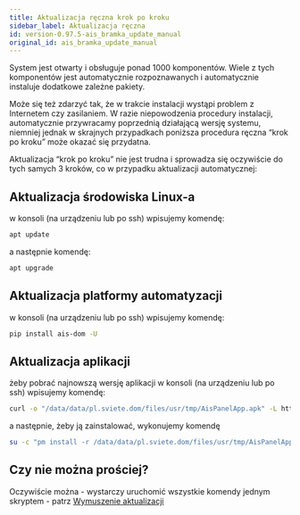 ```yaml
---
title: Aktualizacja ręczna krok po kroku
sidebar_label: Aktualizacja ręczna
id: version-0.97.5-ais_bramka_update_manual
original_id: ais_bramka_update_manual
---
```


System jest otwarty i obsługuje ponad 1000 komponentów. Wiele z tych komponentów jest automatycznie rozpoznawanych i automatycznie instaluje dodatkowe zależne pakiety. 

Może się też zdarzyć tak, że w trakcie instalacji wystąpi problem z Internetem czy zasilaniem. W razie niepowodzenia procedury instalacji, automatycznie przywracamy poprzednią działającą wersję systemu, niemniej jednak w skrajnych przypadkach poniższa procedura ręczna “krok po kroku” może okazać się przydatna.

Aktualizacja “krok po kroku” nie jest trudna i sprowadza się oczywiście do tych samych 3 kroków, co w przypadku aktualizacji automatycznej:

## Aktualizacja środowiska Linux-a
w konsoli (na urządzeniu lub po ssh) wpisujemy komendę:

```bash
apt update
```

a następnie komendę:

```bash
apt upgrade
```


## Aktualizacja platformy automatyzacji
w konsoli (na urządzeniu lub po ssh) wpisujemy komendę:

```bash
pip install ais-dom -U
```

## Aktualizacja aplikacji

żeby pobrać najnowszą wersję aplikacji w konsoli (na urządzeniu lub po ssh) wpisujemy komendę:

```bash
curl -o "/data/data/pl.sviete.dom/files/usr/tmp/AisPanelApp.apk" -L https://powiedz.co/ota/android/AisPanelApp.apk
```

a następnie, żeby ją zainstalować, wykonujemy komendę 

```bash
su -c "pm install -r /data/data/pl.sviete.dom/files/usr/tmp/AisPanelApp.apk"
```

## Czy nie można prościej?

Oczywiście można - wystarczy uruchomić wszystkie komendy jednym skryptem - patrz [Wymuszenie aktualizacji](/AIS-docs/docs/en/ais_bramka_update_force.html) 
